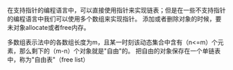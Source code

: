 在支持指针的编程语言中，可以直接使用指针来实现链表；但是在一些不支持指针的编程语言中我们可以使用多个数组来实现指针。
添加或者删除对象的时候，要未对象allocate或者free内存。

多数组表示法中的各数组长度为m，且某一时刻该动态集合中含有（n<=m）个元素，那么剩下的（m-n）个对象就是"自由"的。
把自由的对象保存在一个单链表中，称为"自由表"（free list）
